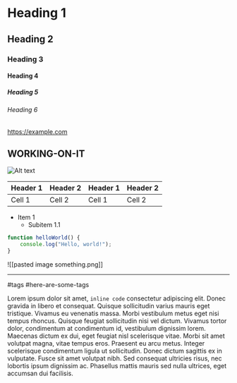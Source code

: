 
# Heading 1

## Heading 2

### Heading 3

#### Heading 4

##### Heading 5

###### Heading 6

<https://example.com>

## WORKING-ON-IT

![Alt text](https://example.com/image.png)

| Header 1 | Header 2 | Header 1 | Header 2 |
|----------|----------|----------|----------|
| Cell 1   | Cell 2   | Cell 1   | Cell 2   |

- Item 1
    - Subitem 1.1

```javascript
function helloWorld() {
    console.log("Hello, world!");
}
```

![[pasted image something.png]]
___
#tags #here-are-some-tags

Lorem ipsum dolor sit amet, `inline code` consectetur adipiscing elit. Donec gravida in libero et consequat. Quisque sollicitudin varius mauris eget tristique. Vivamus eu venenatis massa. Morbi vestibulum metus eget nisi tempus rhoncus. Quisque feugiat sollicitudin nisi vel dictum. Vivamus tortor dolor, condimentum at condimentum id, vestibulum dignissim lorem. Maecenas dictum ex dui, eget feugiat nisl scelerisque vitae. Morbi sit amet volutpat magna, vitae tempus eros. Praesent eu arcu metus. Integer scelerisque condimentum ligula ut sollicitudin. Donec dictum sagittis ex in vulputate. Fusce sit amet volutpat nibh. Sed consequat ultricies risus, nec lobortis ipsum dignissim ac. Phasellus mattis mauris sed nulla ultrices, eget accumsan dui facilisis.
